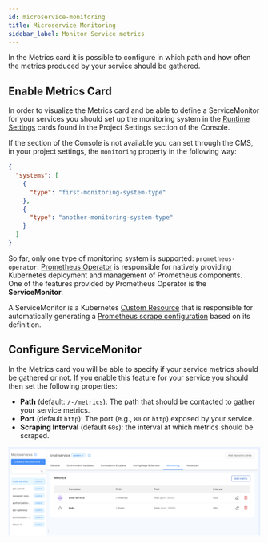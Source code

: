 ```yaml
---
id: microservice-monitoring
title: Microservice Monitoring
sidebar_label: Monitor Service metrics
---
```

In the Metrics card it is possible to configure in which path and how often the metrics produced by your service should be gathered.

## Enable Metrics Card

In order to visualize the Metrics card and be able to define a ServiceMonitor for your services you should set up the monitoring system in the [Runtime Settings](/docs/console/project-configuration/project-settings.md#runtime-settings) cards found in the Project Settings section of the Console.

If the section of the Console is not available you can set through the CMS, in your project settings, the `monitoring` property in the following way:

```json
{
  "systems": [
    {
      "type": "first-monitoring-system-type"
    },
    {
      "type": "another-monitoring-system-type"  
    }
  ]
}
```

So far, only one type of monitoring system is supported: `prometheus-operator`. [Prometheus Operator](https://github.com/prometheus-operator/prometheus-operator/blob/master/README.md#prometheus-operator) is responsible for natively providing Kubernetes deployment and management of Prometheus components.  
One of the features provided by Prometheus Operator is the **ServiceMonitor**.

A ServiceMonitor is a Kubernetes [Custom Resource](https://kubernetes.io/docs/tasks/extend-kubernetes/custom-resources/custom-resource-definitions) that is responsible for automatically generating a [Prometheus scrape configuration](https://prometheus.io/docs/prometheus/latest/configuration/configuration/) based on its definition.

## Configure ServiceMonitor

In the Metrics card you will be able to specify if your service metrics should be gathered or not. If you enable this feature for your service you should then set the following properties:

* **Path** (default: `/-/metrics`): The path that should be contacted to gather your service metrics.
* **Port** (default `http`): The port (e.g., `80` or `http`) exposed by your service.
* **Scraping Interval** (default `60s`): the interval at which metrics should be scraped.

![Metrics Card](img/metrics-card.png)
